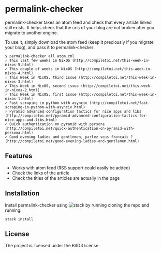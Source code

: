permalink-checker
=================

permalink-checker takes an atom feed and check that every article
linked still exists. It helps check that the urls of your blog are not
broken after you migrate to another engine.

To use it, simply download the atom feed (keep it preciously if you migrate your blog), and pass it to permalink-checker:

    $ permalink-checker all.atom.xml
    ✓ This last few weeks in NixOS (http://compiletoi.net/this-week-in-nixos-5.html)
    ✓ This couple of weeks in NixOS (http://compiletoi.net/this-week-in-nixos-4.html)
    ✓ This Week in NixOS, third issue (http://compiletoi.net/this-week-in-nixos-3.html)
    ✓ This Week in NixOS, second issue (http://compiletoi.net/this-week-in-nixos-2.html)
    ✓ This Week in NixOS, first issue (http://compiletoi.net/this-week-in-nixos-1.html)
    ✓ Fast scraping in python with asyncio (http://compiletoi.net/fast-scraping-in-python-with-asyncio.html)
    ✓ Pyramid advanced configuration tactics for nice apps and libs (http://compiletoi.net/pyramid-advanced-configuration-tactics-for-nice-apps-and-libs.html)
    ✓ Quick authentication on pyramid with persona (http://compiletoi.net/quick-authentication-on-pyramid-with-persona.html)
    ✓ Good evening ladies and gentlemen, parlez vous français ? (http://compiletoi.net/good-evening-ladies-and-gentlemen.html)

Features
--------

- Works with atom feed (RSS support could easily be added)
- Check the links of the article
- Check the titles of the articles are actually in the page

Installation
------------

Install permalink-checker using ![stack](https://github.com/commercialhaskell/stack#readme) by running cloning the repo and running:

    stack install

License
-------

The project is licensed under the BSD3 license.
